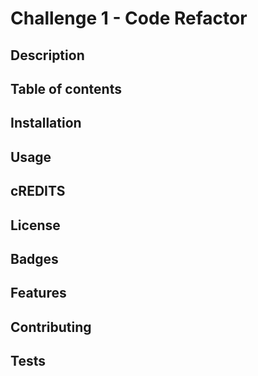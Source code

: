 # Challenge 1 - Code Refactor
## Description
## Table of contents
## Installation
## Usage
## cREDITS
## License
## Badges
## Features
## Contributing
## Tests